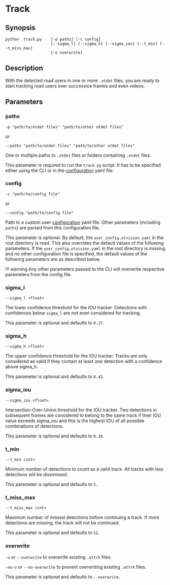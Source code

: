 # Track

## Synopsis

```text
python  track.py    [-p paths] [-c config]
                    [--sigma_l] [--sigma_h] [--sigma_iou] [--t_min] [--t_miss_max]
                    [-o overwrite]
```

## Description

With the detected road users in one or more `.otdet` files, you are ready to start
tracking road users over successice frames and even videos.

## Parameters

### paths

`-p "path/to/otdet files" "path/to/other otdet files"`

or

`--paths "path/to/otdet files" "path/to/other otdet files"`

One or multiple paths to `.otdet` files or folders containing `.otdet` files.

This parameter is required to run the `track.py` script.
It has to be specified either using the CLI or in the
[configuration](../advanced_usage/configuration.md) yaml file.

### config

`-c "path/to/config file"`

or

`--config "path/to/config file"`

Path to a custom user [configuration](../advanced_usage/configuration.md) yaml file.
Other parameters (including `paths`) are parsed from this configuration file.

This parameter is optional.
By default, the `user_config.otvision.yaml` in the root directory is read.
This also overrides the default values of the following parameters.
If the `user_config.otvision.yaml` in the root directory is missing and no other
configuration file is specified, the default values of the following parameters are as
described below.

!!! warning
    Any other parameters passed to the CLI will overwrite respective parameters from
    the config file.

### sigma_l

`--sigma_l <float>`

The lower confidence threshold for the IOU tracker.
Detections with confidences below `sigma_l` are not even considered for tracking.

This parameter is optional and defaults to `0.27`.

### sigma_h

`--sigma_h <float>`

The upper confidence threshold for the IOU tracker.
Tracks are only considered as valid if they contain at least one detection with
a confidence above sigma_h.

This parameter is optional and defaults to `0.42`.

### sigma_iou

`--sigma_iou <float>`

Intersection-Over-Union threshold for the IOU tracker.
Two detections in subsequent frames are considered to belong to the same track if
their IOU value exceeds sigma_iou and this is the highest IOU of all possible
combinations of detections.

This parameter is optional and defaults to `0.38`.

### t_min

`--t_min <int>`

Minimum number of detections to count as a valid track.
All tracks with less detections will be dissmissed.

This parameter is optional and defaults to `5`.

### t_miss_max

`--t_miss_max <int>`

Maximum number of missed detections before continuing a track.
If more detections are missing, the track will not be continued.

This parameter is optional and defaults to `51`.

### overwrite

`-o` or `--overwrite` to overwrite existing `.ottrk` files.

`-no-o` or `--no-overwrite` to prevent overwriting existing `.ottrk` files.

This parameter is optional and defaults to `--overwrite`.
